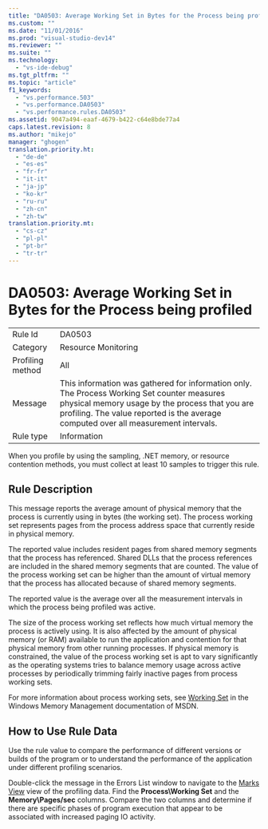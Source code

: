 ```yaml
---
title: "DA0503: Average Working Set in Bytes for the Process being profiled | Microsoft Docs"
ms.custom: ""
ms.date: "11/01/2016"
ms.prod: "visual-studio-dev14"
ms.reviewer: ""
ms.suite: ""
ms.technology: 
  - "vs-ide-debug"
ms.tgt_pltfrm: ""
ms.topic: "article"
f1_keywords: 
  - "vs.performance.503"
  - "vs.performance.DA0503"
  - "vs.performance.rules.DA0503"
ms.assetid: 9047a494-eaaf-4679-b422-c64e8bde77a4
caps.latest.revision: 8
ms.author: "mikejo"
manager: "ghogen"
translation.priority.ht: 
  - "de-de"
  - "es-es"
  - "fr-fr"
  - "it-it"
  - "ja-jp"
  - "ko-kr"
  - "ru-ru"
  - "zh-cn"
  - "zh-tw"
translation.priority.mt: 
  - "cs-cz"
  - "pl-pl"
  - "pt-br"
  - "tr-tr"
---
```

# DA0503: Average Working Set in Bytes for the Process being profiled
|||  
|-|-|  
|Rule Id|DA0503|  
|Category|Resource Monitoring|  
|Profiling method|All|  
|Message|This information was gathered for information only. The Process Working Set counter measures physical memory usage by the process that you are profiling. The value reported is the average computed over all measurement intervals.|  
|Rule type|Information|  
  
 When you profile by using the sampling, .NET memory, or resource contention methods, you must collect at least 10 samples to trigger this rule.  
  
## Rule Description  
 This message reports the average amount of physical memory that the process is currently using in bytes (the working set). The process working set represents pages from the process address space that currently reside in physical memory.  
  
 The reported value includes resident pages from shared memory segments that the process has referenced. Shared DLLs that the process references are included in the shared memory segments that are counted. The value of the process working set can be higher than the amount of virtual memory that the process has allocated because of shared memory segments.  
  
 The reported value is the average over all the measurement intervals in which the process being profiled was active.  
  
 The size of the process working set reflects how much virtual memory the process is actively using. It is also affected by the amount of physical memory (or RAM) available to run the application and contention for that physical memory from other running processes. If physical memory is constrained, the value of the process working set is apt to vary significantly as the operating systems tries to balance memory usage across active processes by periodically trimming fairly inactive pages from process working sets.  
  
 For more information about process working sets, see [Working Set](http://go.microsoft.com/fwlink/?LinkId=177830) in the Windows Memory Management documentation of MSDN.  
  
## How to Use Rule Data  
 Use the rule value to compare the performance of different versions or builds of the program or to understand the performance of the application under different profiling scenarios.  
  
 Double-click the message in the Errors List window to navigate to the [Marks View](../profiling/marks-view.md) view of the profiling data. Find the **Process\Working Set** and the **Memory\Pages/sec** columns. Compare the two columns and determine if there are specific phases of program execution that appear to be associated with increased paging IO activity.